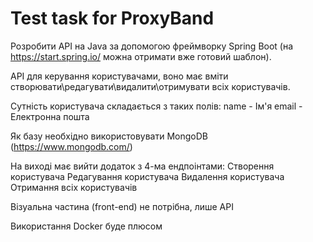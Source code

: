 # Test task for ProxyBand

Розробити API на Java за допомогою фреймворку Spring Boot (на https://start.spring.io/ можна отримати вже готовий шаблон).

API для керування користувачами, воно має вміти створювати\редагувати\видалити\отримувати всіх користувачів.

Сутність користувача складається з таких полів:
name - Ім'я
email - Електронна пошта

Як базу необхідно використовувати MongoDB (https://www.mongodb.com/)

На виході має вийти додаток з 4-ма ендпоінтами:
Створення користувача
Редагування користувача
Видалення користувача
Отримання всіх користувачів

Візуальна частина (front-end) не потрібна, лише API

Використання Docker буде плюсом



